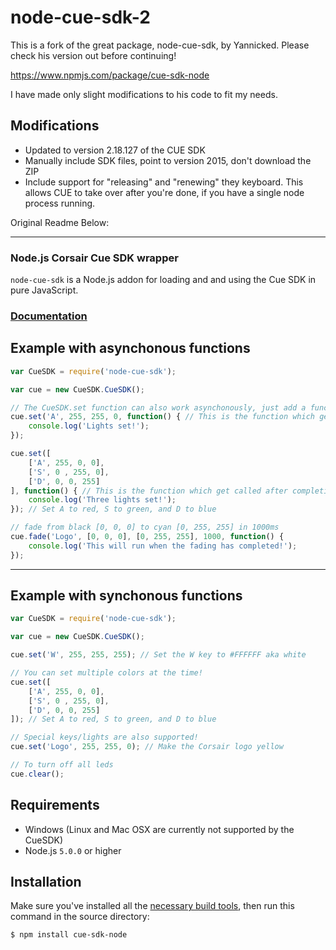 # node-cue-sdk-2

This is a fork of the great package, node-cue-sdk, by Yannicked. Please check his version out before continuing!

https://www.npmjs.com/package/cue-sdk-node

I have made only slight modifications to his code to fit my needs.

## Modifications

* Updated to version 2.18.127 of the CUE SDK
* Manually include SDK files, point to version 2015, don't download the ZIP
* Include support for "releasing" and "renewing" they keyboard. This allows CUE to take over after you're done, if you have a single node process running. 


Original Readme Below:

---------------------------------------

### Node.js Corsair Cue SDK wrapper
`node-cue-sdk` is a Node.js addon for loading and and using the Cue SDK in
pure JavaScript.

### <a href="https://github.com/Yannicked/node-cue-sdk/wiki/Documentation">Documentation</a>

Example with asynchonous functions
-------

``` js
var CueSDK = require('node-cue-sdk');

var cue = new CueSDK.CueSDK();

// The CueSDK.set function can also work asynchonously, just add a function to the arguments and it'll be asynchonous
cue.set('A', 255, 255, 0, function() { // This is the function which get called after completion
    console.log('Lights set!');
});

cue.set([
    ['A', 255, 0, 0],
    ['S', 0 , 255, 0],
    ['D', 0, 0, 255]
], function() { // This is the function which get called after completion
    console.log('Three lights set!');
}); // Set A to red, S to green, and D to blue

// fade from black [0, 0, 0] to cyan [0, 255, 255] in 1000ms
cue.fade('Logo', [0, 0, 0], [0, 255, 255], 1000, function() {
    console.log('This will run when the fading has completed!');
});

```
***
Example with synchonous functions
-------

``` js
var CueSDK = require('node-cue-sdk');

var cue = new CueSDK.CueSDK();

cue.set('W', 255, 255, 255); // Set the W key to #FFFFFF aka white

// You can set multiple colors at the time!
cue.set([
    ['A', 255, 0, 0],
    ['S', 0 , 255, 0],
    ['D', 0, 0, 255]
]); // Set A to red, S to green, and D to blue

// Special keys/lights are also supported!
cue.set('Logo', 255, 255, 0); // Make the Corsair logo yellow

// To turn off all leds
cue.clear();

```

Requirements
------------

 * Windows (Linux and Mac OSX are currently not supported by the CueSDK)
 * Node.js ```5.0.0``` or higher

Installation
------------

Make sure you've installed all the [necessary build
tools](https://github.com/TooTallNate/node-gyp#installation),
then run this command in the source directory:

``` bash
$ npm install cue-sdk-node
```
